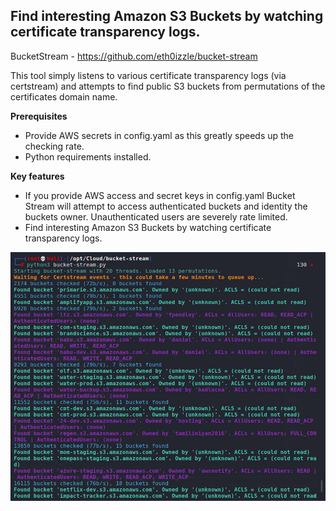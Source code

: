 
## Find interesting Amazon S3 Buckets by watching certificate transparency logs. 

BucketStream - https://github.com/eth0izzle/bucket-stream

This tool simply listens to various certificate transparency logs (via certstream) and attempts to find public S3 buckets from permutations of the certificates domain name.

**Prerequisites** 
* Provide AWS secrets in config.yaml as this greatly speeds up the checking rate.
* Python requirements installed.

**Key features**
* If you provide AWS access and secret keys in config.yaml Bucket Stream will attempt to access authenticated buckets and identity the buckets owner. Unauthenticated users are severely rate limited.
* Find interesting Amazon S3 Buckets by watching certificate transparency logs.

![Import Module](https://github.com/JonathanScheinert/Cloud_PT_Tools/blob/main/AWS/Screenshots/BucketStream_1.png)

